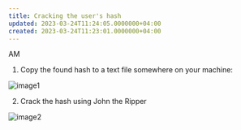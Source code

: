 ```yaml
---
title: Cracking the user's hash
updated: 2023-03-24T11:24:05.0000000+04:00
created: 2023-03-24T11:23:01.0000000+04:00
---
```


AM

1.  Copy the found hash to a text file somewhere on your machine:

![image1](image1-46.png)

2.  Crack the hash using John the Ripper

![image2](image2-24.png)

